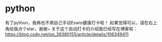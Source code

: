# python
有了python，我再也不用自己手动Eswis健康打卡啦！
如果觉得可以，请在右上角给我点个star，谢谢~
关于这个自动打卡的介绍我已经写在博客啦：https://blog.csdn.net/qq_39380155/article/details/106349411
